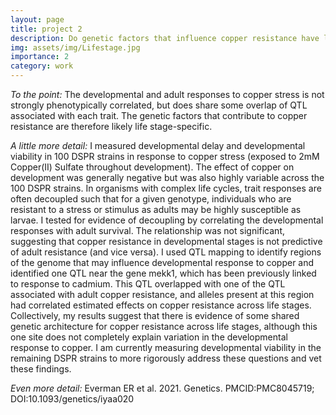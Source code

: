 ```yaml
---
layout: page
title: project 2
description: Do genetic factors that influence copper resistance have life stage-specific effects?
img: assets/img/Lifestage.jpg
importance: 2
category: work
---
```


*To the point:* The developmental and adult responses to copper stress is not strongly phenotypically correlated, but does share some overlap of QTL associated with each trait. The genetic factors that contribute to copper resistance are therefore likely life stage-specific.

*A little more detail:* I measured developmental delay and developmental viability in 100 DSPR strains in response to copper stress (exposed to 2mM Copper(II) Sulfate throughout development). The effect of copper on development was generally negative but was also highly variable across the 100 DSPR strains. In organisms with complex life cycles, trait responses are often decoupled such that for a given genotype, individuals who are resistant to a stress or stimulus as adults may be highly susceptible as larvae. I tested for evidence of decoupling by correlating the developmental responses with adult survival. The relationship was not significant, suggesting that copper resistance in developmental stages is not predictive of adult resistance (and vice versa). I used QTL mapping to identify regions of the genome that may influence developmental response to copper and identified one QTL near the gene mekk1, which has been previously linked to response to cadmium. This QTL overlapped with one of the QTL associated with adult copper resistance, and alleles present at this region had correlated estimated effects on copper resistance across life stages. Collectively, my results suggest that there is evidence of some shared genetic architecture for copper resistance across life stages, although this one site does not completely explain variation in the developmental response to copper. I am currently measuring developmental viability in the remaining DSPR strains to more rigorously address these questions and vet these findings.

*Even more detail:*
Everman ER et al. 2021. Genetics. PMCID:PMC8045719; DOI:10.1093/genetics/iyaa020
